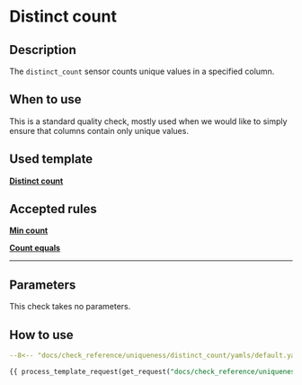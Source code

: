 # Distinct count
## Description
The `distinct_count` sensor counts unique values in a specified column.

## When to use
This is a standard quality check, mostly used when we would like to simply ensure that columns contain only unique
values.

## Used template

[__Distinct count__](/sensor_reference/uniqueness/distinct_count/distinct_count/)

## Accepted rules
[__Min count__](/rule_reference/comparison/min_count/)

[__Count equals__](/rule_reference/comparison/count_equals/)
___
## Parameters
This check takes no parameters.
## How to use

```yaml hl_lines="16-28" linenums="1"
--8<-- "docs/check_reference/uniqueness/distinct_count/yamls/default.yaml"
```

```SQL
{{ process_template_request(get_request("docs/check_reference/uniqueness/distinct_count/requests/default.json")) }}
```
